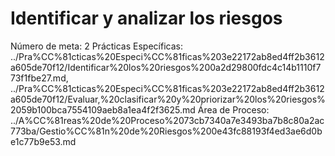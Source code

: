 # Identificar y analizar los riesgos

Número de meta: 2
Prácticas Específicas: ../Pra%CC%81cticas%20Especi%CC%81ficas%203e22172ab8ed4ff2b3612a605de70f12/Identificar%20los%20riesgos%200a2d29800fdc4c14b1110f773f1fbe27.md, ../Pra%CC%81cticas%20Especi%CC%81ficas%203e22172ab8ed4ff2b3612a605de70f12/Evaluar,%20clasificar%20y%20priorizar%20los%20riesgos%2059b100bca7554109aeb8a1ea4f2f3625.md
Área de Proceso: ../A%CC%81reas%20de%20Proceso%2073cb7340a7e3493ba7b8c80a2ac773ba/Gestio%CC%81n%20de%20Riesgos%200e43fc88193f4ed3ae6d0be1c77b9e53.md